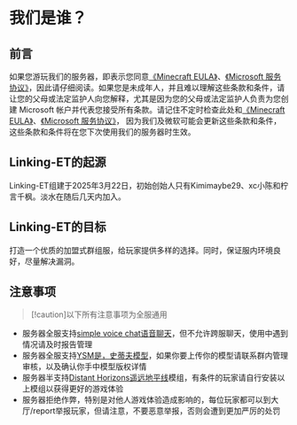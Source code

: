 # 我们是谁？

## 前言
如果您游玩我们的服务器，即表示您同意[《Minecraft EULA》](https://www.minecraft.net/zh-hans/eula)、[《Microsoft 服务协议》](https://www.microsoft.com/servicesagreement)，因此请仔细阅读。如果您是未成年人，并且难以理解这些条款和条件，请让您的父母或法定监护人向您解释，尤其是因为您的父母或法定监护人负责为您创建 Microsoft 帐户并代表您接受所有条款。请记住不定时检查此处和[《Minecraft EULA》](https://www.minecraft.net/zh-hans/eula)、[《Microsoft 服务协议》](https://www.microsoft.com/servicesagreement)， 因为我们及微软可能会更新这些条款和条件，这些条款和条件将在您下次使用我们的服务器时生效。

## Linking-ET的起源
Linking-ET组建于2025年3月22日，初始创始人只有Kimimaybe29、xc小陈和柠言千枫。淡水在随后几天内加入。

## Linking-ET的目标
打造一个优质的加盟式群组服，给玩家提供多样的选择。同时，保证服内环境良好，尽量解决漏洞。

## 注意事项
> [!caution]以下所有注意事项为全服通用
- 服务器全服支持[simple voice chat语音聊天](https://www.mcmod.cn/class/3693.html)，但不允许跨服聊天，使用中遇到情况请及时报告管理
- 服务器全服支持[YSM是，史蒂夫模型](https://www.mcmod.cn/class/8616.html)，如果你要上传你的模型请联系群内管理审核，以及确认你手中模型版权详情
- 服务器半支持[Distant Horizons遥远地平线](https://www.mcmod.cn/class/5009.html)模组，有条件的玩家请自行安装以上模组以获得更好的游戏体验
- 服务器拒绝作弊，特别是对他人游戏体验造成影响的，每位玩家都可以到大厅/report举报玩家，但请注意，不要恶意举报，否则会遭到更加严厉的处罚